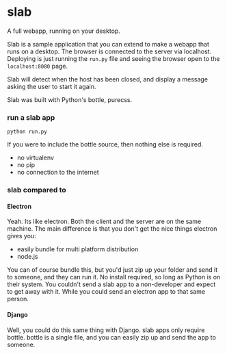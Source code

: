 # slab
A full webapp, running on your desktop.

Slab is a sample application that you can extend to make a webapp that runs on a desktop.
The browser is connected to the server via localhost. Deploying is just running the `run.py` file
and seeing the browser open to the `localhost:8080` page.

Slab will detect when the host has been closed, and display a message asking the user to start it again.

Slab was built with Python's bottle, purecss.

### run a slab app
```
python run.py
```
If you were to include the bottle source, then nothing else is required.

- no virtualenv
- no pip
- no connection to the internet

### slab compared to

#### Electron
Yeah. Its like electron. Both the client and the server are on the same machine. 
The main difference is that you don't get the nice things electron gives you:
 - easily bundle for multi platform distribution
 - node.js

You can of course bundle this, but you'd just zip up your folder and send it to someone, and they can run it.
No install required, so long as Python is on their system. You couldn't send a slab app to a non-developer and
expect to get away with it. While you could send an electron app to that same person.

#### Django
Well, you could do this same thing with Django. slab apps only require bottle. bottle is a single file, and you can
easily zip up and send the app to someone.
